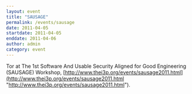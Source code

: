 ```yaml
---
layout: event
title: "SAUSAGE"
permalink: /events/sausage
date: 2011-04-05
startdate: 2011-04-05
enddate: 2011-04-06
author: admin
category: event
---
```


Tor at The 1st Software And Usable Security Aligned for Good Engineering (SAUSAGE) Workshop, [http://www.thei3p.org/events/sausage2011.html](http://www.thei3p.org/events/sausage2011.html "http://www.thei3p.org/events/sausage2011.html").

